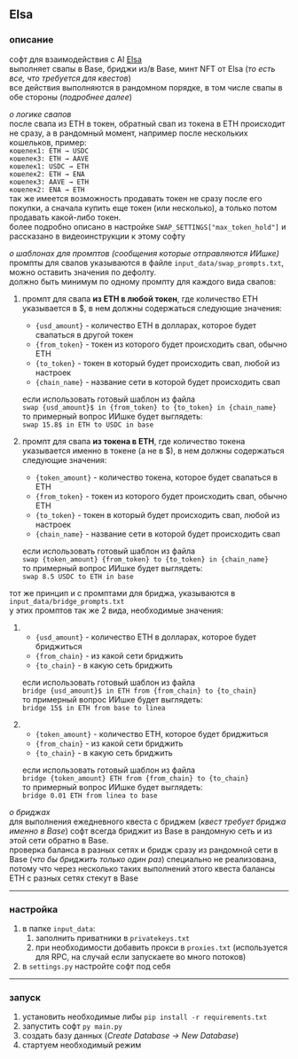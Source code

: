 ## Elsa

### описание
софт для взаимодействия с AI [Elsa](https://app.heyelsa.ai/)  
выполняет свапы в Base, бриджи из/в Base, минт NFT от Elsa (*то есть все, что требуется для квестов*)  
все действия выполняются в рандомном порядке, в том числе свапы в обе стороны (*подробнее далее*)

*о логике свапов*  
после свапа из ETH в токен, обратный свап из токена в ETH происходит не сразу, а в рандомный момент, например 
после нескольких кошельков, пример:   
`кошелек1: ETH → USDC`  
`кошелек3: ETH → AAVE`  
`кошелек1: USDC → ETH`  
`кошелек2: ETH → ENA`  
`кошелек3: AAVE → ETH`  
`кошелек2: ENA → ETH`  
так же имеется возможность продавать токен не сразу после его покупки, а сначала купить еще токен (или несколько), 
а только потом продавать какой-либо токен.  
более подробно описано в настройке `SWAP_SETTINGS["max_token_hold"]` и рассказано в видеоинструкции к этому софту

*о шаблонах для промптов (сообщения которые отправляются ИИшке)*  
промпты для свапов указываются в файле `input_data/swap_prompts.txt`, можно оставить значения по дефолту.  
должно быть минимум по одному промпту для каждого вида свапов:
 
1. промпт для свапа **из ETH в любой токен**, где количество ETH указывается в $, в нем должны содержаться 
следующие значения:  
   * `{usd_amount}` - количество ETH в долларах, которое будет свапаться в другой токен
   * `{from_token}` - токен из которого будет происходить свап, обычно ETH
   * `{to_token}` - токен в который будет происходить свап, любой из настроек
   * `{chain_name}` - название сети в которой будет происходить свап

   если использовать готовый шаблон из файла  
   `swap {usd_amount}$ in {from_token} to {to_token} in {chain_name}`  
   то примерный вопрос ИИшке будет выглядеть:  
   `swap 15.8$ in ETH to USDC in base`


2. промпт для свапа **из токена в ETH**, где количество токена указывается именно в токене (а не в $), в нем должны 
содержаться следующие значения:  
   * `{token_amount}` - количество токена, которое будет свапаться в ETH
   * `{from_token}` - токен из которого будет происходить свап, обычно ETH
   * `{to_token}` - токен в который будет происходить свап, любой из настроек
   * `{chain_name}` - название сети в которой будет происходить свап

   если использовать готовый шаблон из файла  
   `swap {token_amount} {from_token} to {to_token} in {chain_name}`  
   то примерный вопрос ИИшке будет выглядеть:  
   `swap 8.5 USDC to ETH in base`


тот же принцип и с промптами для бриджа, указываются в `input_data/bridge_prompts.txt`  
у этих промптов так же 2 вида, необходимые значения:
1. * `{usd_amount}` - количество ETH в долларах, которое будет бриджиться
   * `{from_chain}` - из какой сети бриджить
   * `{to_chain}` - в какую сеть бриджить  

   если использовать готовый шаблон из файла  
   `bridge {usd_amount}$ in ETH from {from_chain} to {to_chain}`  
   то примерный вопрос ИИшке будет выглядеть:  
   `bridge 15$ in ETH from base to linea`


2. * `{token_amount}` - количество ETH, которое будет бриджиться
   * `{from_chain}` - из какой сети бриджить
   * `{to_chain}` - в какую сеть бриджить  

   если использовать готовый шаблон из файла  
   `bridge {token_amount} ETH from {from_chain} to {to_chain}`  
   то примерный вопрос ИИшке будет выглядеть:  
   `bridge 0.01 ETH from linea to base`

*о бриджах*  
для выполнения ежедневного квеста с бриджем (*квест требует бриджа именно в Base*) софт всегда бриджит из Base в 
рандомную сеть и из этой сети обратно в Base.  
проверка баланса в разных сетях и бридж сразу из рандомной сети в Base (*что бы бриджить только один раз*) специально 
не реализована, потому что через несколько таких выполнений этого квеста балансы ETH c разных сетях стекут в Base


---

### настройка

1. в папке `input_data`:
   1) заполнить приватники в `privatekeys.txt`
   2) при необходимости добавить прокси в `proxies.txt` (используется для RPC, на случай если запускаете во
много потоков)
2. в `settings.py` настройте софт под себя

---

### запуск

1. установить необходимые либы `pip install -r requirements.txt`
2. запустить софт `py main.py`
3. создать базу данных (*Create Database → New Database*)
4. стартуем необходимый режим
